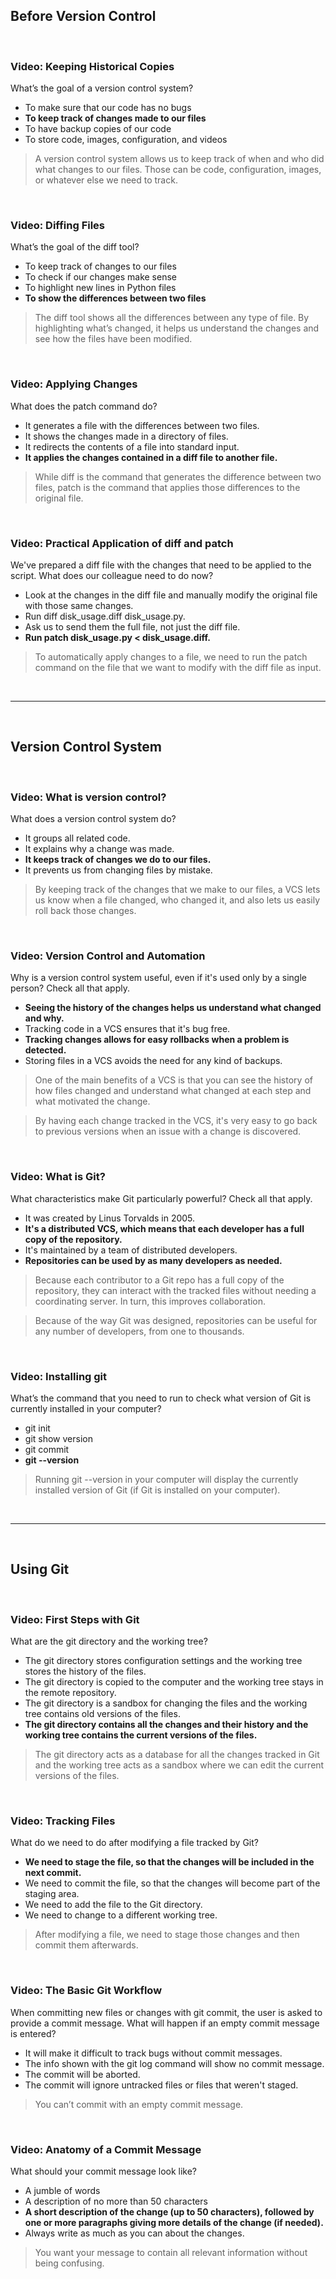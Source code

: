 ## Before Version Control

<br>

### Video: Keeping Historical Copies

What’s the goal of a version control system?

* To make sure that our code has no bugs
* **To keep track of changes made to our files**
* To have backup copies of our code
* To store code, images, configuration, and videos

> A version control system allows us to keep track of when and who did what changes to our files. Those can be code, configuration, images, or whatever else we need to track.

<br>

### Video: Diffing Files

What’s the goal of the diff tool?

* To keep track of changes to our files
* To check if our changes make sense
* To highlight new lines in Python files
* **To show the differences between two files**

> The diff tool shows all the differences between any type of file. By highlighting what’s changed, it helps us understand the changes and see how the files have been modified.

<br>

### Video: Applying Changes

What does the patch command do?

* It generates a file with the differences between two files.
* It shows the changes made in a directory of files.
* It redirects the contents of a file into standard input.
* **It applies the changes contained in a diff file to another file.**

> While diff is the command that generates the difference between two files, patch is the command that applies those differences to the original file.

<br>

### Video: Practical Application of diff and patch

We've prepared a diff file with the changes that need to be applied to the script. What does our colleague need to do now?

* Look at the changes in the diff file and manually modify the original file with those same changes.
* Run diff disk_usage.diff disk_usage.py.
* Ask us to send them the full file, not just the diff file.
* **Run patch disk_usage.py < disk_usage.diff.**

> To automatically apply changes to a file, we need to run the patch command on the file that we want to modify with the diff file as input.

<br><hr><br>

## Version Control System

<br>

### Video: What is version control?

What does a version control system do?

* It groups all related code.
* It explains why a change was made.
* **It keeps track of changes we do to our files.**
* It prevents us from changing files by mistake.

> By keeping track of the changes that we make to our files, a VCS lets us know when a file changed, who changed it, and also lets us easily roll back those changes.

<br>

### Video: Version Control and Automation

Why is a version control system useful, even if it's used only by a single person? Check all that apply.

* **Seeing the history of the changes helps us understand what changed and why.**
* Tracking code in a VCS ensures that it's bug free.
* **Tracking changes allows for easy rollbacks when a problem is detected.**
* Storing files in a VCS avoids the need for any kind of backups.

> One of the main benefits of a VCS is that you can see the history of how files changed and understand what changed at each step and what motivated the change.

> By having each change tracked in the VCS, it's very easy to go back to previous versions when an issue with a change is discovered.

<br>

### Video: What is Git?

What characteristics make Git particularly powerful? Check all that apply.

* It was created by Linus Torvalds in 2005.
* **It's a distributed VCS, which means that each developer has a full copy of the repository.**
* It's maintained by a team of distributed developers.
* **Repositories can be used by as many developers as needed.**

> Because each contributor to a Git repo has a full copy of the repository, they can interact with the tracked files without needing a coordinating server. In turn, this improves collaboration.

> Because of the way Git was designed, repositories can be useful for any number of developers, from one to thousands.

<br>

### Video: Installing git

What’s the command that you need to run to check what version of Git is currently installed in your computer?

* git init
* git show version
* git commit
* **git --version**

> Running git --version in your computer will display the currently installed version of Git (if Git is installed on your computer).

<br><hr><br>

## Using Git

<br>

### Video: First Steps with Git

What are the git directory and the working tree?

* The git directory stores configuration settings and the working tree stores the history of the files.
* The git directory is copied to the computer and the working tree stays in the remote repository.
* The git directory is a sandbox for changing the files and the working tree contains old versions of the files.
* **The git directory contains all the changes and their history and the working tree contains the current versions of the files.**

> The git directory acts as a database for all the changes tracked in Git and the working tree acts as a sandbox where we can edit the current versions of the files.

<br>

### Video: Tracking Files

What do we need to do after modifying a file tracked by Git?

* **We need to stage the file, so that the changes will be included in the next commit.**
* We need to commit the file, so that the changes will become part of the staging area.
* We need to add the file to the Git directory.
* We need to change to a different working tree.

> After modifying a file, we need to stage those changes and then commit them afterwards.

<br>

### Video: The Basic Git Workflow

When committing new files or changes with git commit, the user is asked to provide a commit message. What will happen if an empty commit message is entered?

* It will make it difficult to track bugs without commit messages.
* The info shown with the git log command will show no commit message.
* The commit will be aborted.
* The commit will ignore untracked files or files that weren't staged.

> You can’t commit with an empty commit message.

<br>

### Video: Anatomy of a Commit Message

What should your commit message look like?

* A jumble of words
* A description of no more than 50 characters
* **A short description of the change (up to 50 characters), followed by one or more paragraphs giving more details of the change (if needed).**
* Always write as much as you can about the changes.

> You want your message to contain all relevant information without being confusing.